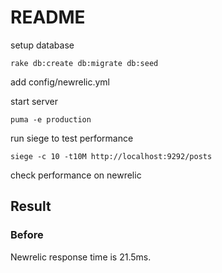 # README

setup database

```
rake db:create db:migrate db:seed
```

add config/newrelic.yml

start server

```
puma -e production
```

run siege to test performance

```
siege -c 10 -t10M http://localhost:9292/posts
```

check performance on newrelic

## Result

### Before

Newrelic response time is 21.5ms.
